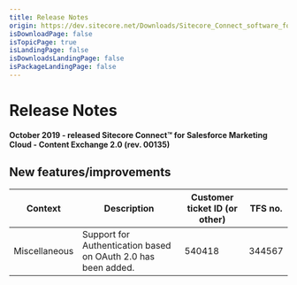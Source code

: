 ```yaml
---
title: Release Notes
origin: https://dev.sitecore.net/Downloads/Sitecore_Connect_software_for_Salesforce_Marketing_Cloud/1x/Sitecore_Connect_software_for_Salesforce_Marketing_Cloud_20/Release_Notes__CE
isDownloadPage: false
isTopicPage: true
isLandingPage: false
isDownloadsLandingPage: false
isPackageLandingPage: false
---
```


# Release Notes

**October 2019 - released Sitecore Connect™ for Salesforce Marketing Cloud - Content Exchange 2.0 (rev. 00135)**

## New features/improvements

 | Context | Description | Customer ticket ID (or other) | TFS no. |
 | --- | --- | --- | --- |
 | ​​Miscellaneous | Support for Authentication based on OAuth 2.0 has been added. | 540418 | 344567 |